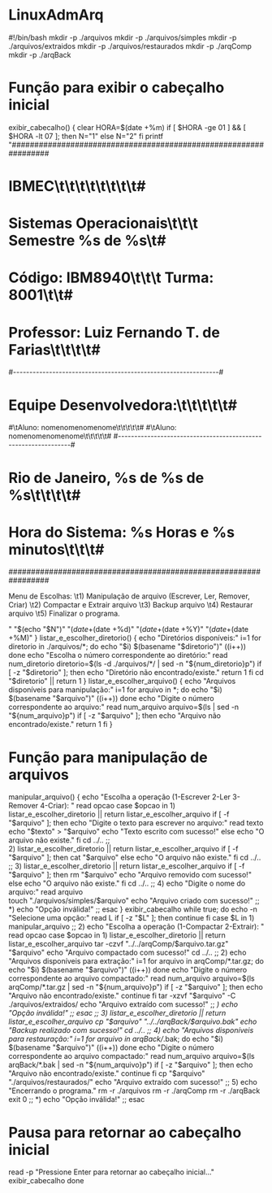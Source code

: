 # LinuxAdmArq
#!/bin/bash
mkdir -p ./arquivos
mkdir -p ./arquivos/simples
mkdir -p ./arquivos/extraidos
mkdir -p ./arquivos/restaurados
mkdir -p ./arqComp
mkdir -p ./arqBack
# Função para exibir o cabeçalho inicial
exibir_cabecalho() {
        clear 
        HORA=$(date +%m)
        if [ $HORA -ge 01 ] && [ $HORA -lt 07 ]; then
                N="1"
        else
                N="2"
        fi
        printf "#################################################################
# IBMEC\t\t\t\t\t\t\t\t#
# Sistemas Operacionais\t\t\t  Semestre %s de %s\t#
# Código: IBM8940\t\t\t  Turma: 8001\t\t#
# Professor: Luiz Fernando T. de Farias\t\t\t\t#
#---------------------------------------------------------------#
# Equipe Desenvolvedora:\t\t\t\t\t#
#\tAluno: nomenomenomenome\t\t\t\t\t#
#\tAluno: nomenomenomenome\t\t\t\t\t#
#---------------------------------------------------------------#
# Rio de Janeiro, %s de %s de %s\t\t\t\t#
# Hora do Sistema: %s Horas e %s minutos\t\t\t#
#################################################################

Menu de Escolhas:
    \t1) Manipulação de arquivo (Escrever, Ler, Remover, Criar)
    \t2) Compactar e Extrair arquivo
    \t3) Backup arquivo
    \t4) Restaurar arquivo
    \t5) Finalizar o programa.

" "$(echo "$N")" "$(date +%Y)" "$(date +%d)" "$(date +%B)" "$(date +%Y)" "$(date +%H)" "$(date +%M)"
}
listar_e_escolher_diretorio() {
        echo "Diretórios disponíveis:"
        i=1
        for diretorio in ./arquivos/*; do
                echo "$i) $(basename "$diretorio")"
                ((i++))
        done
        echo "Escolha o número correspondente ao diretório:"
        read num_diretorio
        diretorio=$(ls -d ./arquivos/*/ | sed -n "${num_diretorio}p")
        if [ -z "$diretorio" ]; then
                echo "Diretório não encontrado/existe."
                return 1
        fi
        cd "$diretorio" || return 1
}
listar_e_escolher_arquivo() {
    echo "Arquivos disponíveis para manipulação:"
    i=1
    for arquivo in *; do
        echo "$i) $(basename "$arquivo")"
        ((i++))
    done
    echo "Digite o número correspondente ao arquivo:"
    read num_arquivo
    arquivo=$(ls | sed -n "${num_arquivo}p")
    if [ -z "$arquivo" ]; then
        echo "Arquivo não encontrado/existe."
        return 1
    fi
}
# Função para manipulação de arquivos
manipular_arquivo() {
        echo "Escolha a operação (1-Escrever 2-Ler 3-Remover 4-Criar): "
        read opcao
        case $opcao in
                1)
                        listar_e_escolher_diretorio || return
                        listar_e_escolher_arquivo
                        if [ -f "$arquivo" ]; then
                                echo "Digite o texto para escrever no arquivo:"
                        read texto
                                echo "$texto" > "$arquivo"
                                echo "Texto escrito com sucesso!"
                        else
                                echo "O arquivo não existe."
                        fi
                        cd ../..
                        ;;    
                2)
                        listar_e_escolher_diretorio || return
                        listar_e_escolher_arquivo
                        if [ -f "$arquivo" ]; then
                                cat "$arquivo"
                        else
                                echo "O arquivo não existe."
                        fi
                        cd ../..
                        ;;
                3)
                        listar_e_escolher_diretorio || return
                        listar_e_escolher_arquivo
                        if [ -f "$arquivo" ]; then
                                rm "$arquivo"
                                echo "Arquivo removido com sucesso!"
                        else
                                echo "O arquivo não existe."
                        fi
                        cd ../..
                        ;;
                4)
                        echo "Digite o nome do arquivo:"
                        read arquivo     
                        touch "./arquivos/simples/$arquivo"
                        echo "Arquivo criado com sucesso!"
                        ;;
                *)
                        echo "Opção inválida!"
                        ;;
        esac
}
exibir_cabecalho
while true; do
        echo -n "Selecione uma opção:"
        read L
        if [ -z "$L" ]; then
                continue
        fi
        case $L in
                1)
                        manipular_arquivo
                        ;;
                2)
                        echo "Escolha a operação (1-Compactar 2-Extrair): "
                        read opcao
                        case $opcao in
                                1)
                                        listar_e_escolher_diretorio || return
                                        listar_e_escolher_arquivo
                                        tar -czvf "../../arqComp/$arquivo.tar.gz" "$arquivo"
                                        echo "Arquivo compactado com sucesso!"
                                        cd ../..
                                        ;;
                                2)
                                        echo "Arquivos disponíveis para extração:"
                                        i=1
                                        for arquivo in arqComp/*.tar.gz; do
                                                echo "$i) $(basename "$arquivo")"
                                                ((i++))
                                        done
                                        echo "Digite o número correspondente ao arquivo compactado:"
                                        read num_arquivo
                                        arquivo=$(ls arqComp/*.tar.gz | sed -n "${num_arquivo}p")
                                        if [ -z "$arquivo" ]; then
                                                echo "Arquivo não encontrado/existe."
                                                continue
                                        fi
                                        tar -xzvf "$arquivo" -C ./arquivos/extraidos/
                                        echo "Arquivo extraído com sucesso!"
                                        ;;
                                *)
                                        echo "Opção inválida!"
                                        ;;
                        esac
                        ;;
                3)
                        listar_e_escolher_diretorio || return
                        listar_e_escolher_arquivo
                        cp "$arquivo" "../../arqBack/$arquivo.bak"
                        echo "Backup realizado com sucesso!"
                        cd ../..
                        ;;
                4)
                        echo "Arquivos disponíveis para restauração:"
                        i=1
                        for arquivo in arqBack/*.bak; do
                                echo "$i) $(basename "$arquivo")"
                                ((i++))
                        done
                        echo "Digite o número correspondente ao arquivo compactado:"
                        read num_arquivo
                        arquivo=$(ls arqBack/*.bak | sed -n "${num_arquivo}p")
                        if [ -z "$arquivo" ]; then
                                echo "Arquivo não encontrado/existe."
                                continue
                        fi
                        cp "$arquivo" "./arquivos/restaurados/"
                        echo "Arquivo extraído com sucesso!"
                        ;;
                5)
                        echo "Encerrando o programa."
                        rm -r ./arquivos
                        rm -r ./arqComp
                        rm -r ./arqBack
                        exit 0
                        ;;
                *)
                        echo "Opção inválida!"
                        ;;
        esac
# Pausa para retornar ao cabeçalho inicial
read -p "Pressione Enter para retornar ao cabeçalho inicial..."
exibir_cabecalho
done
